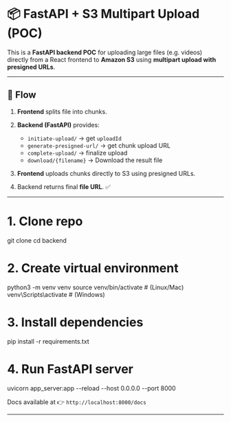 # 📦 FastAPI + S3 Multipart Upload (POC)

This is a **FastAPI backend POC** for uploading large files (e.g. videos) directly from a React frontend to **Amazon S3** using **multipart upload with presigned URLs**.

---

## 🔹 Flow

1. **Frontend** splits file into chunks.
2. **Backend (FastAPI)** provides:

   * `initiate-upload/` → get `uploadId`
   * `generate-presigned-url/` → get chunk upload URL
   * `complete-upload/` → finalize upload
   * `download/{filename}` → Download the result file
3. **Frontend** uploads chunks directly to S3 using presigned URLs.
4. Backend returns final **file URL**. ✅

---


# 1. Clone repo
git clone <your-repo-url>
cd backend

# 2. Create virtual environment
python3 -m venv venv
source venv/bin/activate   # (Linux/Mac)
venv\Scripts\activate      # (Windows)

# 3. Install dependencies
pip install -r requirements.txt

# 4. Run FastAPI server
uvicorn app_server:app --reload --host 0.0.0.0 --port 8000


Docs available at 👉 `http://localhost:8000/docs`

---
